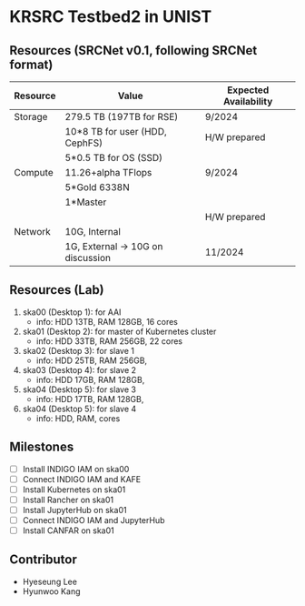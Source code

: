 # KRSRC Testbed2 in UNIST

## Resources (SRCNet v0.1, following SRCNet format)
| Resource | Value | Expected Availability |
| --- | --- | --- |
| Storage | 279.5 TB (197TB for RSE) | 9/2024 |
|| 10*8 TB for user (HDD, CephFS) | H/W prepared |
|| 5*0.5 TB for OS (SSD) ||
| Compute | 11.26+alpha TFlops | 9/2024 |
|| 5*Gold 6338N ||
|| 1*Master ||
||| H/W prepared |
| Network | 10G, Internal ||
|| 1G, External -> 10G on discussion | 11/2024 |

## Resources (Lab)

1. ska00 (Desktop 1): for AAI
   - info: HDD 13TB, RAM 128GB, 16 cores
2. ska01 (Desktop 2): for master of Kubernetes cluster
   - info: HDD 33TB, RAM 256GB, 22 cores
3. ska02 (Desktop 3): for slave 1
   - info: HDD 25TB, RAM 256GB, 
4. ska03 (Desktop 4): for slave 2
   - info: HDD 17GB, RAM 128GB, 
5. ska04 (Desktop 5): for slave 3
   - info: HDD 17TB, RAM 128GB,
6. ska04 (Desktop 5): for slave 4
   - info: HDD, RAM, cores
 
## Milestones

- [ ] Install INDIGO IAM on ska00
- [ ] Connect INDIGO IAM and KAFE
- [ ] Install Kubernetes on ska01
- [ ] Install Rancher on ska01
- [ ] Install JupyterHub on ska01
- [ ] Connect INDIGO IAM and JupyterHub
- [ ] Install CANFAR on ska01

## Contributor

- Hyeseung Lee
- Hyunwoo Kang

